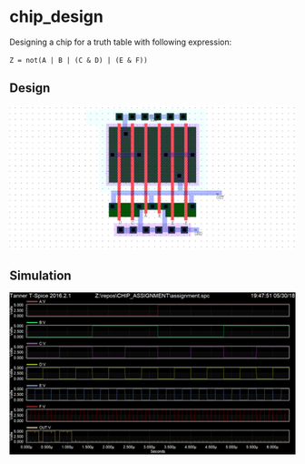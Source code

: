 # chip_design

Designing a chip for a truth table with following expression:

`Z = not(A | B | (C & D) | (E & F))`

## Design
![design](https://github.com/jorenvandeweyer/chipdesign-assignment/blob/master/images/tbd_image.png?raw=true)

## Simulation

![spice](https://github.com/jorenvandeweyer/chipdesign-assignment/blob/master/images/spice_simulation.png?raw=true)
